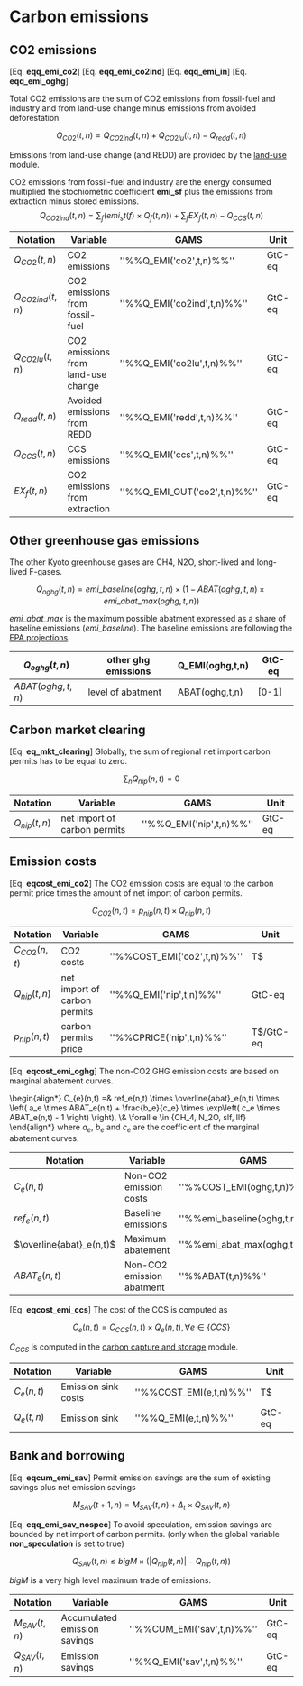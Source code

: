 # Carbon emissions

## CO2 emissions


[Eq. **eqq_emi_co2**]
[Eq. **eqq_emi_co2ind**]
[Eq. **eqq_emi_in**]
[Eq. **eqq_emi_oghg**]

Total CO2 emissions are the sum of CO2 emissions from fossil-fuel and industry and from land-use change
minus emissions from avoided deforestation

$$
    Q_{CO2}(t,n) = Q_{CO2ind}(t,n) + Q_{CO2lu}(t,n) - Q_{redd}(t,n)
$$

Emissions from land-use change (and REDD) are provided by the [land-use](mod_landuse) module.

CO2 emissions from fossil-fuel and industry are the energy consumed multiplied the stochiometric coefficient **emi_sf** plus the emissions from extraction minus stored emissions.
$$
    Q_{CO2ind}(t,n) = \sum_f \left( emi_st(f)\times Q_f(t,n) \right) +
                      \sum_f EX_f(t,n) -
                      Q_{CCS}(t,n)
$$

 | Notation          | Variable                           | GAMS                         | Unit   | 
 | --------          | --------                           | ----                         | ----   | 
 | $Q_{CO2}(t,n)$    | CO2 emissions                      | ''%%Q_EMI('co2',t,n)%%''     | GtC-eq | 
 | $Q_{CO2ind}(t,n)$ | CO2 emissions from fossil-fuel     | ''%%Q_EMI('co2ind',t,n)%%''  | GtC-eq | 
 | $Q_{CO2lu}(t,n)$  | CO2 emissions from land-use change | ''%%Q_EMI('co2lu',t,n)%%''   | GtC-eq | 
 | $Q_{redd}(t,n)$   | Avoided emissions from REDD        | ''%%Q_EMI('redd',t,n)%%''    | GtC-eq | 
 | $Q_{CCS}(t,n)$    | CCS emissions                      | ''%%Q_EMI('ccs',t,n)%%''     | GtC-eq | 
 | $EX_f(t,n)$       | CO2 emissions from extraction      | ''%%Q_EMI_OUT('co2',t,n)%%'' | GtC-eq | 

## Other greenhouse gas emissions

The other Kyoto greenhouse gases are CH4, N2O, short-lived and long-lived F-gases.

$$
    Q_{oghg}(t,n) = emi\_baseline(oghg,t,n) \times (1 - ABAT(oghg,t,n) \times emi\_abat\_max(oghg,t,n))
$$

$emi\_abat\_max$ is the maximum possible abatment expressed as a share of baseline emissions ($emi\_baseline$). The baseline emissions are following the [ EPA projections](http://www.epa.gov/climatechange/EPAactivities/economics/nonco2projections.html).

 | $Q_{oghg}(t,n)$  | other ghg emissions | Q_EMI(oghg,t,n) | GtC-eq | 
 | ---------------  | ------------------- | --------------- | ------ | 
 | $ABAT(oghg,t,n)$ | level of abatment   | ABAT(oghg,t,n)  | [0-1]  | 

## Carbon market clearing


[Eq. **eq_mkt_clearing**] Globally, the sum of regional net import carbon permits 
has to be equal to zero.

$$
    \sum_n Q_{nip}(n,t) = 0
$$

 | Notation       | Variable                     | GAMS                     | Unit   | 
 | --------       | --------                     | ----                     | ----   | 
 | $Q_{nip}(t,n)$ | net import of carbon permits | ''%%Q_EMI('nip',t,n)%%'' | GtC-eq | 

## Emission costs

[Eq. **eqcost_emi_co2**] The CO2 emission costs are equal 
to the carbon permit price times the amount of net import of carbon permits.

$$
    C_{CO2}(n,t) = p_{nip}(n,t) \times Q_{nip}(n,t)
$$

 | Notation       | Variable                     | GAMS                        | Unit      | 
 | --------       | --------                     | ----                        | ----      | 
 | $C_{CO2}(n,t)$ | CO2 costs                    | ''%%COST_EMI('co2',t,n)%%'' | T$        | 
 | $Q_{nip}(t,n)$ | net import of carbon permits | ''%%Q_EMI('nip',t,n)%%''    | GtC-eq    | 
 | $p_{nip}(n,t)$ | carbon permits price         | ''%%CPRICE('nip',t,n)%%''   | T$/GtC-eq | 


[Eq. **eqcost_emi_oghg**]
The non-CO2 GHG emission costs are based on marginal abatement curves.

\begin{align*}
    C_{e}(n,t) =& ref_e(n,t) \times \overline{abat}_e(n,t) \times
                 \left(
                    a_e \times ABAT_e(n,t) +
                    \frac{b_e}{c_e} \times 
                    \exp\left(
                          c_e \times ABAT_e(n,t) - 1
                        \right)
                 \right), \\& \forall e \in \{CH_4, N_2O, slf, llf\}
\end{align*}
where $a_e$, $b_e$ and $c_e$ are the coefficient of
the  marginal abatement curves.

 | Notation                 | Variable                  | GAMS                           | Unit   | 
 | --------                 | --------                  | ----                           | ----   | 
 | $C_{e}(n,t)$             | Non-CO2 emission costs    | ''%%COST_EMI(oghg,t,n)%%''     | T$     | 
 | $ref_e(n,t)$             | Baseline emissions        | ''%%emi_baseline(oghg,t,n)%%'' | GtC-eq | 
 | $\overline{abat}_e(n,t)$ | Maximum abatement         | ''%%emi_abat_max(oghg,t,n)%%'' | [0,1]  | 
 | $ABAT_e(n,t)$            | Non-CO2 emission abatment | ''%%ABAT(t,n)%%''              | [0,1]  | 

[Eq. **eqcost_emi_ccs**]
The cost of the CCS is computed as

$$
    C_{e}(n,t) = C_{CCS}(n,t) \times Q_{e}(n,t), \forall e \in \{CCS\}
$$

$C_{CCS}$ is computed in the [ carbon capture and storage](mod_ccs) module.

 | Notation     | Variable            | GAMS                    | Unit   | 
 | --------     | --------            | ----                    | ----   | 
 | $C_{e}(n,t)$ | Emission sink costs | ''%%COST_EMI(e,t,n)%%'' | T$     | 
 | $Q_{e}(t,n)$ | Emission sink       | ''%%Q_EMI(e,t,n)%%''    | GtC-eq | 

## Bank and borrowing

[Eq. **eqcum_emi_sav**]
Permit emission savings are the sum of existing savings plus net emission savings

$$
    M_{SAV}(t+1,n) = M_{SAV}(t,n) + \Delta_t \times Q_{SAV}(t,n)
$$

[Eq. **eqq_emi_sav_nospec**]
To avoid speculation,
emission savings are bounded by net import of carbon permits.
(only when the global variable **non_speculation** is set to true)  

$$
    Q_{SAV}(t,n) \le  bigM \times \left( |Q_{nip}(t,n)| - Q_{nip}(t,n) \right)
$$

$bigM$ is a very high level maximum trade of emissions. 

 | Notation       | Variable                     | GAMS                       | Unit   | 
 | --------       | --------                     | ----                       | ----   | 
 | $M_{SAV}(t,n)$ | Accumulated emission savings | ''%%CUM_EMI('sav',t,n)%%'' | GtC-eq | 
 | $Q_{SAV}(t,n)$ | Emission savings             | ''%%Q_EMI('sav',t,n)%%''   | GtC-eq | 

